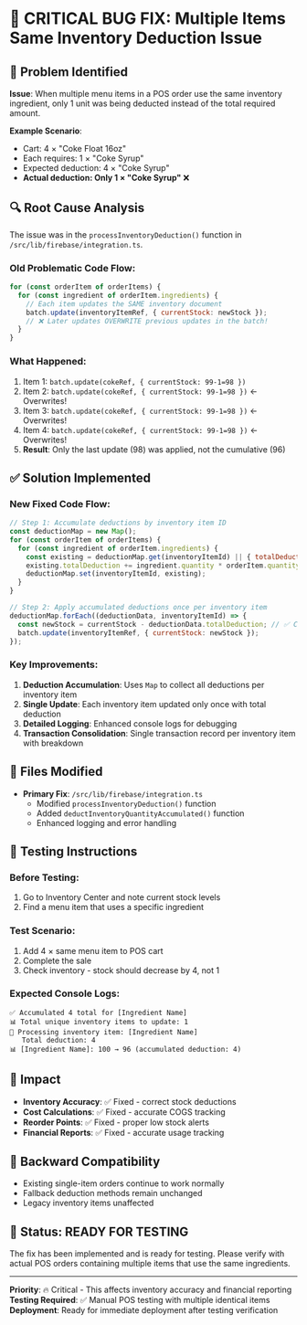 # 🔧 CRITICAL BUG FIX: Multiple Items Same Inventory Deduction Issue

## 🚨 Problem Identified
**Issue**: When multiple menu items in a POS order use the same inventory ingredient, only 1 unit was being deducted instead of the total required amount.

**Example Scenario**:
- Cart: 4 × "Coke Float 16oz"
- Each requires: 1 × "Coke Syrup" 
- Expected deduction: 4 × "Coke Syrup"
- **Actual deduction: Only 1 × "Coke Syrup"** ❌

## 🔍 Root Cause Analysis
The issue was in the `processInventoryDeduction()` function in `/src/lib/firebase/integration.ts`.

### Old Problematic Code Flow:
```javascript
for (const orderItem of orderItems) {
  for (const ingredient of orderItem.ingredients) {
    // Each item updates the SAME inventory document
    batch.update(inventoryItemRef, { currentStock: newStock });
    // ❌ Later updates OVERWRITE previous updates in the batch!
  }
}
```

### What Happened:
1. Item 1: `batch.update(cokeRef, { currentStock: 99-1=98 })`
2. Item 2: `batch.update(cokeRef, { currentStock: 99-1=98 })` ← Overwrites!
3. Item 3: `batch.update(cokeRef, { currentStock: 99-1=98 })` ← Overwrites!
4. Item 4: `batch.update(cokeRef, { currentStock: 99-1=98 })` ← Overwrites!
5. **Result**: Only the last update (98) was applied, not the cumulative (96)

## ✅ Solution Implemented

### New Fixed Code Flow:
```javascript
// Step 1: Accumulate deductions by inventory item ID
const deductionMap = new Map();
for (const orderItem of orderItems) {
  for (const ingredient of orderItem.ingredients) {
    const existing = deductionMap.get(inventoryItemId) || { totalDeduction: 0, ... };
    existing.totalDeduction += ingredient.quantity * orderItem.quantity;
    deductionMap.set(inventoryItemId, existing);
  }
}

// Step 2: Apply accumulated deductions once per inventory item
deductionMap.forEach((deductionData, inventoryItemId) => {
  const newStock = currentStock - deductionData.totalDeduction; // ✅ Correct total
  batch.update(inventoryItemRef, { currentStock: newStock });
});
```

### Key Improvements:
1. **Deduction Accumulation**: Uses `Map` to collect all deductions per inventory item
2. **Single Update**: Each inventory item updated only once with total deduction
3. **Detailed Logging**: Enhanced console logs for debugging
4. **Transaction Consolidation**: Single transaction record per inventory item with breakdown

## 🎯 Files Modified
- **Primary Fix**: `/src/lib/firebase/integration.ts`
  - Modified `processInventoryDeduction()` function
  - Added `deductInventoryQuantityAccumulated()` function
  - Enhanced logging and error handling

## 🧪 Testing Instructions

### Before Testing:
1. Go to Inventory Center and note current stock levels
2. Find a menu item that uses a specific ingredient

### Test Scenario:
1. Add 4 × same menu item to POS cart
2. Complete the sale
3. Check inventory - stock should decrease by 4, not 1

### Expected Console Logs:
```
✅ Accumulated 4 total for [Ingredient Name]
📊 Total unique inventory items to update: 1  
🎯 Processing inventory item: [Ingredient Name]
   Total deduction: 4
📊 [Ingredient Name]: 100 → 96 (accumulated deduction: 4)
```

## 🎉 Impact
- **Inventory Accuracy**: ✅ Fixed - correct stock deductions
- **Cost Calculations**: ✅ Fixed - accurate COGS tracking  
- **Reorder Points**: ✅ Fixed - proper low stock alerts
- **Financial Reports**: ✅ Fixed - accurate usage tracking

## 🔄 Backward Compatibility
- Existing single-item orders continue to work normally
- Fallback deduction methods remain unchanged
- Legacy inventory items unaffected

## 🚀 Status: READY FOR TESTING
The fix has been implemented and is ready for testing. Please verify with actual POS orders containing multiple items that use the same ingredients.

---
**Priority**: 🔥 Critical - This affects inventory accuracy and financial reporting
**Testing Required**: ✅ Manual POS testing with multiple identical items
**Deployment**: Ready for immediate deployment after testing verification
